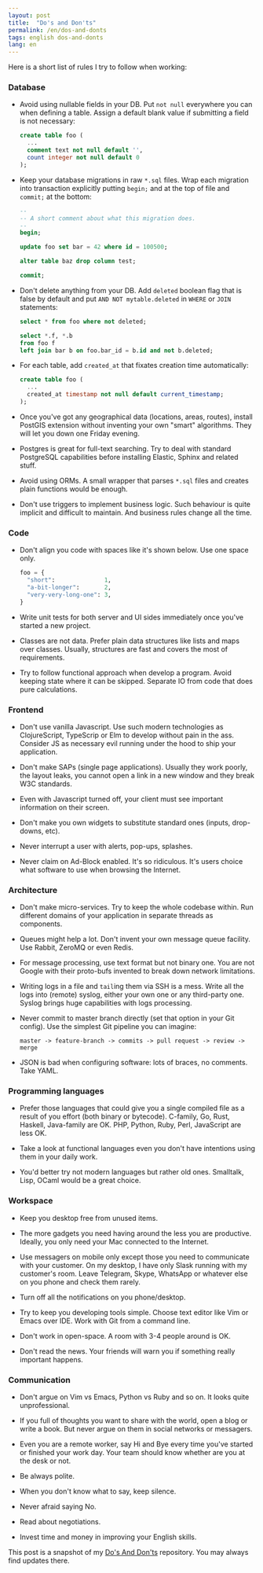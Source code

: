 ```yaml
---
layout: post
title:  "Do's and Don'ts"
permalink: /en/dos-and-donts
tags: english dos-and-donts
lang: en
---
```


Here is a short list of rules I try to follow when working:

### Database

- Avoid using nullable fields in your DB. Put `not null` everywhere you can when
  defining a table. Assign a default blank value if submitting a field is not
  necessary:

  ~~~sql
  create table foo (
    ...
    comment text not null default '',
    count integer not null default 0
  );
  ~~~

- Keep your database migrations in raw `*.sql` files. Wrap each migration into
  transaction explicitly putting `begin;` and at the top of file and `commit;`
  at the bottom:

  ~~~sql
  --
  -- A short comment about what this migration does.
  --
  begin;

  update foo set bar = 42 where id = 100500;

  alter table baz drop column test;

  commit;
  ~~~

- Don't delete anything from your DB. Add `deleted` boolean flag that is false
  by default and put `AND NOT mytable.deleted` in `WHERE` or `JOIN` statements:

  ~~~sql
  select * from foo where not deleted;
  ~~~

  ~~~sql
  select *.f, *.b
  from foo f
  left join bar b on foo.bar_id = b.id and not b.deleted;
  ~~~

- For each table, add `created_at` that fixates creation time automatically:

  ~~~sql
  create table foo (
    ...
    created_at timestamp not null default current_timestamp;
  );
  ~~~

- Once you've got any geographical data (locations, areas, routes), install
  PostGIS extension without inventing your own "smart" algorithms. They will let
  you down one Friday evening.

- Postgres is great for full-text searching. Try to deal with standard
  PostgreSQL capabilities before installing Elastic, Sphinx and related stuff.

- Avoid using ORMs. A small wrapper that parses `*.sql` files and creates plain
  functions would be enough.

- Don't use triggers to implement business logic. Such behaviour is quite
  implicit and difficult to maintain. And business rules change all the time.

### Code

- Don't align you code with spaces like it's shown below. Use one space only.

  ~~~python
  foo = {
    "short":              1,
    "a-bit-longer":       2,
    "very-very-long-one": 3,
  }
  ~~~

- Write unit tests for both server and UI sides immediately once you've started
  a new project.

- Classes are not data. Prefer plain data structures like lists and maps over
  classes. Usually, structures are fast and covers the most of requirements.

- Try to follow functional approach when develop a program. Avoid keeping state
  where it can be skipped. Separate IO from code that does pure calculations.

### Frontend

- Don't use vanilla Javascript. Use such modern technologies as ClojureScript,
  TypeScrip or Elm to develop without pain in the ass. Consider JS as necessary
  evil running under the hood to ship your application.

- Don't make SAPs (single page applications). Usually they work poorly, the
  layout leaks, you cannot open a link in a new window and they break W3C
  standards.

- Even with Javascript turned off, your client must see important information on
  their screen.

- Don't make you own widgets to substitute standard ones (inputs, drop-downs,
  etc).

- Never interrupt a user with alerts, pop-ups, splashes.

- Never claim on Ad-Block enabled. It's so ridiculous. It's users choice what
  software to use when browsing the Internet.

### Architecture

- Don't make micro-services. Try to keep the whole codebase within. Run
  different domains of your application in separate threads as components.

- Queues might help a lot. Don't invent your own message queue facility. Use
  Rabbit, ZeroMQ or even Redis.

- For message processing, use text format but not binary one. You are not Google
  with their proto-bufs invented to break down network limitations.

- Writing logs in a file and `tail`ing them via SSH is a mess. Write all the
  logs into (remote) syslog, either your own one or any third-party one. Syslog
  brings huge capabilities with logs processing.

- Never commit to master branch directly (set that option in your Git
  config). Use the simplest Git pipeline you can imagine:

  ~~~
  master -> feature-branch -> commits -> pull request -> review -> merge
  ~~~

- JSON is bad when configuring software: lots of braces, no comments. Take YAML.

### Programming languages

- Prefer those languages that could give you a single compiled file as a result
  of you effort (both binary or bytecode). C-family, Go, Rust, Haskell,
  Java-family are OK. PHP, Python, Ruby, Perl, JavaScript are less OK.

- Take a look at functional languages even you don't have intentions using them
  in your daily work.

- You'd better try not modern languages but rather old ones. Smalltalk, Lisp,
  OCaml would be a great choice.

### Workspace

- Keep you desktop free from unused items.

- The more gadgets you need having around the less you are productive. Ideally,
  you only need your Mac connected to the Internet.

- Use messagers on mobile only except those you need to communicate with your
  customer. On my desktop, I have only Slask running with my customer's
  room. Leave Telegram, Skype, WhatsApp or whatever else on you phone and check
  them rarely.

- Turn off all the notifications on you phone/desktop.

- Try to keep you developing tools simple. Choose text editor like Vim or Emacs
  over IDE. Work with Git from a command line.

- Don't work in open-space. A room with 3-4 people around is OK.

- Don't read the news. Your friends will warn you if something really important
  happens.

### Communication

- Don't argue on Vim vs Emacs, Python vs Ruby and so on. It looks quite
  unprofessional.

- If you full of thoughts you want to share with the world, open a blog or write
  a book. But never argue on them in social networks or messagers.

- Even you are a remote worker, say Hi and Bye every time you've started or
  finished your work day. Your team should know whether are you at the desk or
  not.

- Be always polite.

- When you don't know what to say, keep silence.

- Never afraid saying No.

- Read about negotiations.

- Invest time and money in improving your English skills.

This post is a snapshot of my [Do's And Don'ts][repo] repository. You may always
find updates there.

[repo]:https://github.com/igrishaev/dos-and-donts
